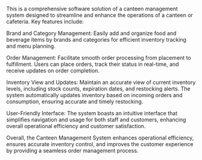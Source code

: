This is a comprehensive software solution of a canteen management system designed to streamline and enhance the operations of a canteen or cafeteria. Key features include:

Brand and Category Management: Easily add and organize food and beverage items by brands and categories for efficient inventory tracking and menu planning.

Order Management: Facilitate smooth order processing from placement to fulfillment. Users can place orders, track their status in real-time, and receive updates on order completion.

Inventory View and Updates: Maintain an accurate view of current inventory levels, including stock counts, expiration dates, and restocking alerts. The system automatically updates inventory based on incoming orders and consumption, ensuring accurate and timely restocking.

User-Friendly Interface: The system boasts an intuitive interface that simplifies navigation and usage for both staff and customers, enhancing overall operational efficiency and customer satisfaction.

Overall, the Canteen Management System enhances operational efficiency, ensures accurate inventory control, and improves the customer experience by providing a seamless order management process.
